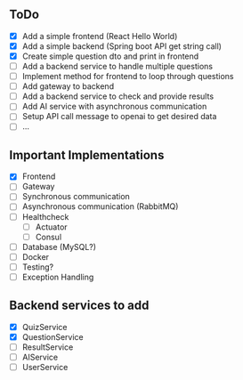 ## ToDo

- [x] Add a simple frontend (React Hello World)
- [x] Add a simple backend (Spring boot API get string call)
- [x] Create simple question dto and print in frontend
- [ ] Add a backend service to handle multiple questions
- [ ] Implement method for frontend to loop through questions
- [ ] Add gateway to backend
- [ ] Add a backend service to check and provide results
- [ ] Add AI service with asynchronous communication
- [ ] Setup API call message to openai to get desired data
- [ ] ...

## Important Implementations

- [x] Frontend
- [ ] Gateway
- [ ] Synchronous communication
- [ ] Asynchronous communication (RabbitMQ)
- [ ] Healthcheck
  - [ ] Actuator
  - [ ] Consul
- [ ] Database (MySQL?)
- [ ] Docker
- [ ] Testing?
- [ ] Exception Handling

## Backend services to add

- [x] QuizService
- [x] QuestionService
- [ ] ResultService
- [ ] AIService
- [ ] UserService

